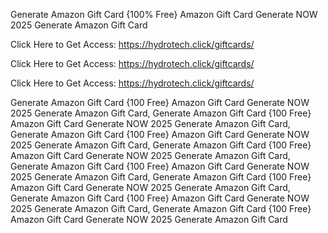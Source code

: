 Generate Amazon Gift Card {100% Free} Amazon Gift Card Generate NOW 2025 Generate Amazon Gift Card

Click Here to Get Access: https://hydrotech.click/giftcards/

Click Here to Get Access: https://hydrotech.click/giftcards/

Click Here to Get Access: https://hydrotech.click/giftcards/

Generate Amazon Gift Card {100 Free} Amazon Gift Card Generate NOW 2025 Generate Amazon Gift Card, Generate Amazon Gift Card {100 Free} Amazon Gift Card Generate NOW 2025 Generate Amazon Gift Card, Generate Amazon Gift Card {100 Free} Amazon Gift Card Generate NOW 2025 Generate Amazon Gift Card, Generate Amazon Gift Card {100 Free} Amazon Gift Card Generate NOW 2025 Generate Amazon Gift Card, Generate Amazon Gift Card {100 Free} Amazon Gift Card Generate NOW 2025 Generate Amazon Gift Card, Generate Amazon Gift Card {100 Free} Amazon Gift Card Generate NOW 2025 Generate Amazon Gift Card, Generate Amazon Gift Card {100 Free} Amazon Gift Card Generate NOW 2025 Generate Amazon Gift Card, Generate Amazon Gift Card {100 Free} Amazon Gift Card Generate NOW 2025 Generate Amazon Gift Card
